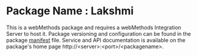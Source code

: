 # Package Name : Lakshmi
This is a webMethods package and requires a webMethods Integration Server to host it. Package versioning and configuration can be found in the package [manifest](./Lakshmi/manifest.v3) file. Service and API documentation is available on the package's home page http://&lt;server&gt;:&lt;port&gt;/&lt;packagename>.